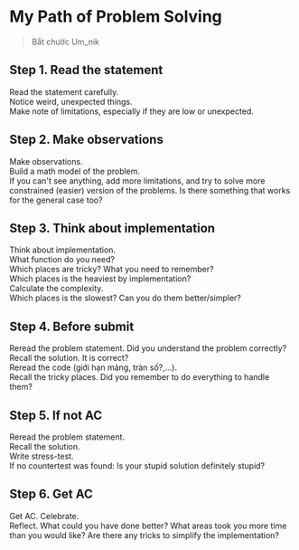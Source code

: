 # My Path of Problem Solving
> Bắt chước Um_nik

## Step 1. Read the statement
Read the statement carefully.  
Notice weird, unexpected things.  
Make note of limitations, especially if they are low or unexpected.

## Step 2. Make observations
Make observations.   
Build a math model of the problem.   
If you can't see anything, add more limitations, and try to solve more constrained (easier) version of the problems. Is there something that works for the general case too?

## Step 3. Think about implementation
Think about implementation.  
What function do you need?  
Which places are tricky? What you need to remember?  
Which places is the heaviest by implementation?  
Calculate the complexity.   
Which places is the slowest? Can you do them better/simpler?  

## Step 4. Before submit
Reread the problem statement. Did you understand the problem correctly?  
Recall the solution. It is correct?  
Reread the code (giới hạn mảng, tràn số?,...).  
Recall the tricky places. Did you remember to do everything to handle them?  

## Step 5. If not AC
Reread the problem statement.   
Recall the solution.   
Write stress-test.   
If no countertest was found: Is your stupid solution definitely stupid?  

## Step 6. Get AC
Get AC. Celebrate.  
Reflect. What could you have done better? What areas took you more time than you would like? Are there any tricks to simplify the implementation?
